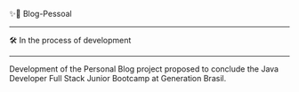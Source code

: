 ✨🚀 Blog-Pessoal

---

🛠️ In the process of development

---

Development of the Personal Blog project proposed to conclude the Java Developer Full Stack Junior Bootcamp at Generation Brasil.
